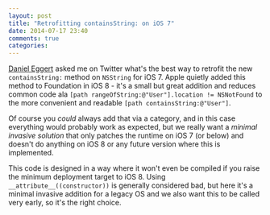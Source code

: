 ```yaml
---
layout: post
title: "Retrofitting containsString: on iOS 7"
date: 2014-07-17 23:40
comments: true
categories: 
---
```


[Daniel Eggert](https://twitter.com/danielboedewadt) asked me on Twitter what's the best way to retrofit the new `containsString:` method on `NSString` for iOS 7. Apple quietly added this method to Foundation in iOS 8 - it's a small but great addition and reduces common code ala `[path rangeOfString:@"User"].location != NSNotFound` to the more convenient and readable `[path containsString:@"User"]`. 

Of course you *could* always add that via a category, and in this case everything would probably work as expected, but we really want a *minimal invasive solution* that only patches the runtime on iOS 7 (or below) and doesn't do anything on iOS 8 or any future version where this is implemented.

<script src="https://gist.github.com/steipete/e27db036126f9261092e.js"></script>

This code is designed in a way where it won't even be compiled if you raise the minimum deployment target to iOS 8. Using `__attribute__((constructor))` is generally considered bad, but here it's a minimal invasive addition for a legacy OS and we also want this to be called very early, so it's the right choice.